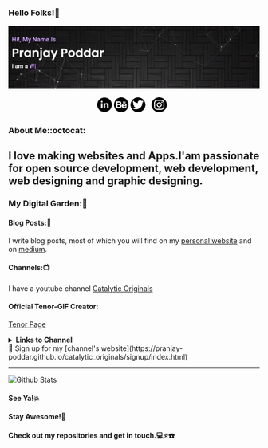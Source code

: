 <h3>Hello Folks!👋</h3>
  <img src="./Portfolio.gif" width="1000" title="hover text">
  <p align='center'>
<a href="https://www.linkedin.com/in/pranjay-poddar/"><img height="30" src="https://github.com/pranjay-poddar/pranjay-poddar/blob/master/icons/linkedin.png?raw=true"></a>
<a href="https://www.behance.net/pranjaypoddar"><img height="30" src="https://github.com/pranjay-poddar/pranjay-poddar/blob/master/icons/behance.png?raw=true"></a>
<a href="https://twitter.com/PranjayPoddar"><img height="30" src="https://github.com/pranjay-poddar/pranjay-poddar/blob/master/icons/twitter.png?raw=true"></a>&nbsp;&nbsp;
<a href="https://instagram.com/pranjay_poddar"><img height="30" src="https://github.com/pranjay-poddar/pranjay-poddar/blob/master/icons/instagram.png?raw=true"></a>&nbsp;&nbsp;

</p>
  
### About Me::octocat:

I love making websites and Apps.I'am passionate for open source development, web development, web designing and graphic designing.
 ---

### My Digital Garden:🌱

#### Blog Posts:🚀
I write blog posts, most of which you will find on my [personal website](https://pranjay-poddar.github.io/portfolio/index.html) and on [medium](https://medium.com/data-science-community-srm/the-transition-from-graphic-design-to-ui-ux-design-c5a24f795be5?source=friends_link&sk=236622b1fa3ba4f19e2687845b2daa39).

#### Channels:📺
I have a youtube channel [Catalytic Originals](https://www.youtube.com/catalyticoriginals) 

#### Official Tenor-GIF Creator:
[Tenor Page](https://tenor.com/official/pranjay_poddar) 

<details>
 <summary><strong>Links to Channel</strong></summary>
 <a href="https://pranjay-poddar.github.io/catalytic_originals/"><img width="600" src="https://github.com/pranjay-poddar/pranjay-poddar/blob/master/images/co.png"></a>
 
</details>
💌 Sign up for my [channel's website](https://pranjay-poddar.github.io/catalytic_originals/signup/index.html)

---
![Github Stats](https://github-readme-stats.vercel.app/api?username=pranjay-poddar&show_icons=true&theme=radical)
<h4>See Ya!💥</h4>
<h4>Stay Awesome!📢</h4>
<h4>Check out my repositories and get in touch.💻⭐☎️
    

